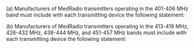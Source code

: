(a) Manufacturers of MedRadio transmitters operating in the 401-406 MHz band must include with each transmitting device the following statement:
                                    

(b) Manufacturers of MedRadio transmitters operating in the 413-419 MHz, 426-432 MHz, 438-444 MHz, and 451-457 MHz bands must include with each transmitting device the following statement:
                                    

